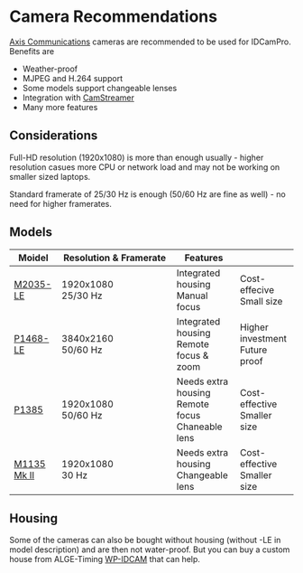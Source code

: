 # Camera Recommendations

[Axis Communications](https://www.axis.com/) cameras are recommended to be used for IDCamPro. Benefits are

* Weather-proof
* MJPEG and H.264 support
* Some models support changeable lenses
* Integration with [CamStreamer](https://camstreamer.com/)
* Many more features



## Considerations

Full-HD resolution (1920x1080) is more than enough usually - higher resolution casues more CPU or network load and may not be working on smaller sized laptops.&#x20;

Standard framerate of 25/30 Hz is enough (50/60 Hz are fine as well) - no need for higher framerates.

## Models

<table><thead><tr><th>Moidel</th><th width="188">Resolution &#x26; Framerate</th><th>Features</th><th></th></tr></thead><tbody><tr><td><a href="https://www.axis.com/products/axis-m2035-le">M2035-LE</a><br></td><td>1920x1080<br>25/30 Hz</td><td>Integrated housing<br>Manual focus</td><td>Cost-effecive<br>Small size</td></tr><tr><td><a href="https://www.axis.com/de-at/products/axis-p1468-le">P1468-LE</a></td><td>3840x2160<br>50/60 Hz</td><td>Integrated housing<br>Remote focus &#x26; zoom</td><td>Higher investment<br>Future proof</td></tr><tr><td><a href="https://www.axis.com/de-at/products/axis-p1385">P1385</a></td><td>1920x1080<br>50/60 Hz</td><td>Needs extra housing<br>Remote focus<br>Chaneable lens</td><td>Cost-effective<br>Smaller size</td></tr><tr><td><a href="https://www.axis.com/de-at/products/axis-m1135-mk-ii">M1135 Mk II</a></td><td>1920x1080<br>30 Hz</td><td>Needs extra housing<br>Changeable lens</td><td>Cost-effective<br>Smaller size</td></tr></tbody></table>

## Housing

Some of the cameras can also be bought without housing (without -LE in model description) and are then not water-proof. But you can buy a custom house from ALGE-Timing [WP-IDCAM](https://alge-timing.com/en/product/2312/wp-idcam) that can help.
